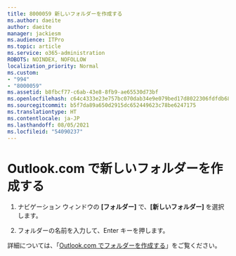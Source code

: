 ```yaml
---
title: 8000059 新しいフォルダーを作成する
ms.author: daeite
author: daeite
manager: jackiesm
ms.audience: ITPro
ms.topic: article
ms.service: o365-administration
ROBOTS: NOINDEX, NOFOLLOW
localization_priority: Normal
ms.custom:
- "994"
- "8000059"
ms.assetid: b8fbcf77-c6ab-43e8-8fb9-ae65530d73bf
ms.openlocfilehash: c64c4333e23e757bc070dab34e9e079bed17d8022306fdfdb68892fda76a4981
ms.sourcegitcommit: b5f7da89a650d2915dc652449623c78be6247175
ms.translationtype: HT
ms.contentlocale: ja-JP
ms.lasthandoff: 08/05/2021
ms.locfileid: "54090237"
---
```

# <a name="create-a-new-folder-in-outlookcom"></a>Outlook.com で新しいフォルダーを作成する

1. ナビゲーション ウィンドウの **[フォルダー]** で、**[新しいフォルダー]** を選択します。

2. フォルダーの名前を入力して、Enter キーを押します。

詳細については、「[Outlook.com でフォルダーを作成する](https://support.office.com/article/5fa8de74-3562-4729-ac1d-5599f470b25a?wt.mc_id=Office_Outlook_com_Alchemy)」をご覧ください。
  